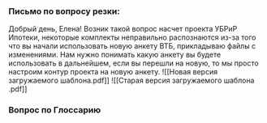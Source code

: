 ### Письмо по вопросу резки: 
Добрый день, Елена! 
Возник такой вопрос насчет проекта УБРиР Ипотеки, некоторые комплекты неправильно распознаются из-за того что вы начали использовать новую анкету ВТБ, прикладываю файлы с изменениями. Нам нужно понимать какую анкету вы будете использовать в дальнейшем, если вы перешли на новую, то мы просто настроим контур проекта на новую анкету. ![[Новая версия загружаемого шаблона.pdf]]
![[Старая версия загружаемого шаблона .pdf]] 

### Вопрос по Глоссарию 
